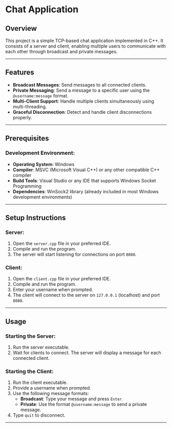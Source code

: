 # Chat Application

## Overview
This project is a simple TCP-based chat application implemented in C++. It consists of a server and client, enabling multiple users to communicate with each other through broadcast and private messages.

---

## Features
- **Broadcast Messages**: Send messages to all connected clients.
- **Private Messaging**: Send a message to a specific user using the `@username:message` format.
- **Multi-Client Support**: Handle multiple clients simultaneously using multi-threading.
- **Graceful Disconnection**: Detect and handle client disconnections properly.

---

## Prerequisites
### Development Environment:
- **Operating System**: Windows
- **Compiler**: MSVC (Microsoft Visual C++) or any other compatible C++ compiler
- **Build Tools**: Visual Studio or any IDE that supports Windows Socket Programming
- **Dependencies**: WinSock2 library (already included in most Windows development environments)

---

## Setup Instructions
### Server:
1. Open the `server.cpp` file in your preferred IDE.
2. Compile and run the program.
3. The server will start listening for connections on port `8080`.

### Client:
1. Open the `client.cpp` file in your preferred IDE.
2. Compile and run the program.
3. Enter your username when prompted.
4. The client will connect to the server on `127.0.0.1` (localhost) and port `8080`.

---

## Usage
### Starting the Server:
1. Run the server executable.
2. Wait for clients to connect. The server will display a message for each connected client.

### Starting the Client:
1. Run the client executable.
2. Provide a username when prompted.
3. Use the following message formats:
   - **Broadcast**: Type your message and press `Enter`.
   - **Private**: Use the format `@username:message` to send a private message.
4. Type `quit` to disconnect.

---

